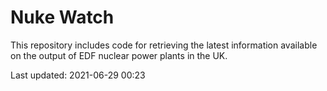 # Nuke Watch

This repository includes code for retrieving the latest information available on the output of EDF nuclear power plants in the UK.

Last updated: 2021-06-29 00:23